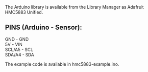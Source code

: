 The Arduino library is available from the Library Manager as Adafruit HMC5883 Unified.

## PINS (Arduino - Sensor):
GND    - GND\
5V     - VIN\
SCL/A5 - SCL\
SDA/A4 - SDA

The example code is available in hmc5883-example.ino.
